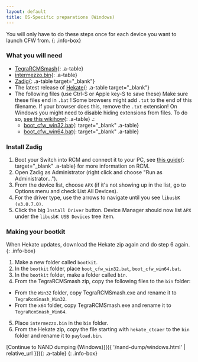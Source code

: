 ```yaml
---
layout: default
title: OS-Specific preparations (Windows)
---
```


You will only have to do these steps once for each device you want to launch CFW from.
{: .info-box}

### What you will need

- [TegraRCMSmash](https://files.sshnuke.net/TegraRcmSmash1213.zip){: .a-table}
- [intermezzo.bin](https://github.com/Cease-and-DeSwitch/fusee-launcher/raw/master/intermezzo.bin){: .a-table}
- [Zadig](http://zadig.akeo.ie/downloads/zadig.exe){: .a-table target="_blank"}
- The latest release of [Hekate](https://github.com/ctcaer/hekate/releases/latest){: .a-table target="_blank"}
- The following files (use Ctrl-S or Apple key-S to save these) Make sure these files end in `.bat` ! Some browsers might add `.txt` to the end of this filename. If your browser does this, remove the `.txt` extension! On Windows you might need to disable hiding extensions from files. To do so, [see this wikihow](https://www.wikihow.tech/Show-File-Extensions-on-Windows){: .a-table} .:
  - [boot_cfw_win32.bat](https://noirscape.github.io/SwitchGuide/assets/boot_cfw_win32.bat){: target="_blank" .a-table}
  - [boot_cfw_win64.bat](https://noirscape.github.io/SwitchGuide/assets/boot_cfw_win64.bat){: target="_blank" .a-table}

### Install Zadig

1. Boot your Switch into RCM and connect it to your PC, see [this guide](https://xghostboyx.github.io/RCM-Guide){: target="_blank" .a-table} for more information on RCM.
2. Open Zadig as Administrator (right click and choose "Run as Administrator...").
3. From the device list, choose `APX` (if it's not showing up in the list, go to Options menu and check List All Devices).
4. For the driver type, use the arrows to navigate until you see `libusbK (v3.0.7.0)`.
5. Click the big `Install Driver` button. Device Manager should now list `APX` under the `libusbK USB Devices` tree item.


### Making your bootkit

When Hekate updates, download the Hekate zip again and do step 6 again.
{: .info-box}

1. Make a new folder called `bootkit`.
2. In the `bootkit` folder, place `boot_cfw_win32.bat`, `boot_cfw_win64.bat`.
3. In the `bootkit` folder, make a folder called `bin`.
4. From the TegraRCMSmash zip, copy the following files to the `bin` folder:
  - From the `Win32` folder, copy TegraRCMSmash.exe and rename it to `TegraRcmSmash_Win32`.
  - From the `x64` folder, copy TegraRCMSmash.exe and rename it to `TegraRcmSmash_Win64`.
5. Place `intermezzo.bin` in the `bin` folder.
6. From the Hekate zip, copy the file starting with `hekate_ctcaer` to the `bin` folder and rename it to `payload.bin`.

[Continue to NAND dumping (Windows)]({{ '/nand-dump/windows.html' | relative_url }}){: .a-table}
{: .info-box}